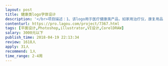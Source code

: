 ```yaml
---                
layout: post       
title: 健康类logo字体设计           
description: '</br>项目描述：1、该logo用于医疗健康类产品，如家用治疗仪，康复用品上。不同与以往传统的医疗产品，我们的产品在设计上跟国际接轨。</br>2、该logo还需要应用在线下门店中，有与产品统一的标示，让用户了解这是一家专业的医疗器械体验店。</br>3、颜色：趋向红色或蓝色</br>'     
contenturl: https://pro.lagou.com/project/7367.html      
tags: [平面设计,Photoshop,illustrator,VI设计,CorelDRAW]            
salary: 3000元以下          
publish_time: 2018-04-19 22:13:34         
review: 1618人                   
apply: 31人                   
recommend: 1人                   
time_range: 2-4周              
---                 
```


